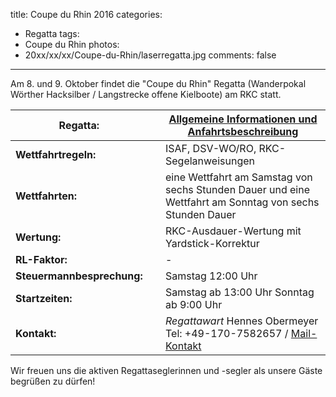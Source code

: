 title: Coupe du Rhin 2016
categories:
- Regatta
tags:
- Coupe du Rhin
photos:
- 20xx/xx/xx/Coupe-du-Rhin/laserregatta.jpg
comments: false
---

[link_raceoffice_coupdurhin]: http://www.raceoffice.org/event.php?eid=120492009655ec481c7bc41

Am 8. und 9. Oktober findet die "Coupe du Rhin" Regatta (Wanderpokal Wörther Hacksilber / Langstrecke offene Kielboote) am RKC statt.

<!-- more -->

| **Regatta:** | &nbsp; | [Allgemeine Informationen und Anfahrtsbeschreibung](/regatta/) |
| - | - | - |
| **Wettfahrtregeln:** | &nbsp; | ISAF, DSV-WO/RO, RKC-Segelanweisungen |
| **Wettfahrten:** | &nbsp; | eine Wettfahrt am Samstag von sechs Stunden Dauer und eine Wettfahrt am Sonntag von sechs Stunden Dauer |
| **Wertung:** | &nbsp; | RKC-Ausdauer-Wertung mit Yardstick-Korrektur |
| **RL-Faktor:** | &nbsp; | - |
| **Steuermannbesprechung:** | &nbsp; | Samstag 12:00 Uhr |
| **Startzeiten:** | &nbsp; | Samstag ab 13:00 Uhr Sonntag ab 9:00 Uhr |
| **Kontakt:** | &nbsp; | _Regattawart_ Hennes Obermeyer Tel: +49-170-7582657 / [Mail-Kontakt](mailto:hennes.obermeyer@gmail.com) |

Wir freuen uns die aktiven Regattaseglerinnen und -segler als unsere Gäste begrüßen zu dürfen!
